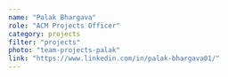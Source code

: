 ```yaml
---
name: "Palak Bhargava"
role: "ACM Projects Officer"
category: projects
filter: "projects"
photo: "team-projects-palak"
link: "https://www.linkedin.com/in/palak-bhargava01/"
---
```

